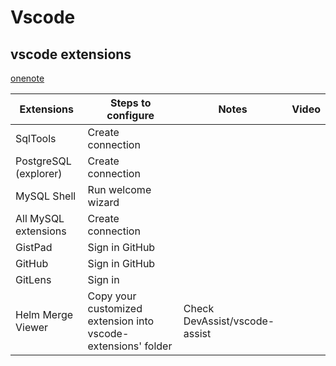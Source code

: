 # Vscode

## vscode extensions

[onenote](https://onedrive.live.com/redir?resid=36449486C8B7B4ED%211154&page=View&wd=target%28Topic%20List%205.one%7C1e3456c3-c8eb-41cb-87ce-1910171ee6a6%2FDocs%7C5cea13dd-2abb-4565-b7cc-fa1944fbe934%2F%29&wdorigin=703)

| Extensions  | Steps to configure | Notes  | Video |
| ----------- | ----------- | ------ | ------|
| SqlTools | Create connection |  |
| PostgreSQL (explorer) | Create connection |  |
| MySQL Shell | Run welcome wizard | | |
| All MySQL extensions | Create connection | | |
| GistPad | Sign in GitHub | | |
| GitHub  | Sign in GitHub | | |
| GitLens | Sign in        | | |
| Helm Merge Viewer | Copy your customized extension into vscode-extensions' folder | Check DevAssist/vscode-assist | |
